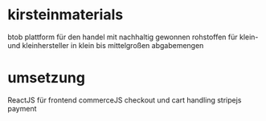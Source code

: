 # kirsteinmaterials
btob plattform für den handel mit nachhaltig gewonnen rohstoffen für klein-und kleinhersteller in klein bis mittelgroßen abgabemengen
# umsetzung
ReactJS für frontend
commerceJS checkout und cart handling
stripejs payment